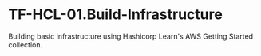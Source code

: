 # TF-HCL-01.Build-Infrastructure
Building basic infrastructure using Hashicorp Learn's AWS Getting Started collection.
